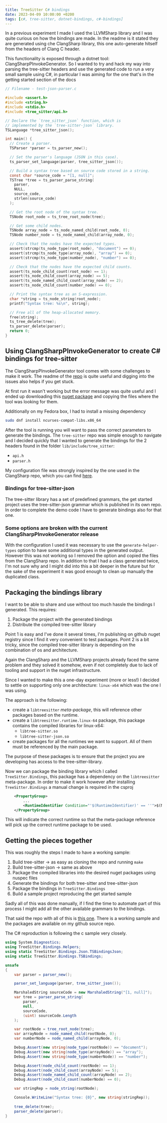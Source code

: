 ```yaml
---
title: TreeSitter C# bindings
date: 2023-04-09 10:00:00 +0200
tags: [c#, tree-sitter, dotnet-bindings, c#-bindings]
---
```


In a previous experiment I made I used the LLVMSharp library and I was quite curious on how the bindings are made. In the readme is it stated they are generated using che ClangSharp library, this one auto-generate hitself from the headers of Clang C header.

This functionality is exposed through a dotnet tool: ClangSharpPInvokeGenerator. So I wanted to try and hack my way into parsing the tree-sitter headers and use the generated code to run a very small sample using C#, in particular I was aiming for the one that's in the getting started section of the docs

<!-- truncate -->

```c
// Filename - test-json-parser.c

#include <assert.h>
#include <string.h>
#include <stdio.h>
#include <tree_sitter/api.h>

// Declare the `tree_sitter_json` function, which is
// implemented by the `tree-sitter-json` library.
TSLanguage *tree_sitter_json();

int main() {
  // Create a parser.
  TSParser *parser = ts_parser_new();

  // Set the parser's language (JSON in this case).
  ts_parser_set_language(parser, tree_sitter_json());

  // Build a syntax tree based on source code stored in a string.
  const char *source_code = "[1, null]";
  TSTree *tree = ts_parser_parse_string(
    parser,
    NULL,
    source_code,
    strlen(source_code)
  );

  // Get the root node of the syntax tree.
  TSNode root_node = ts_tree_root_node(tree);

  // Get some child nodes.
  TSNode array_node = ts_node_named_child(root_node, 0);
  TSNode number_node = ts_node_named_child(array_node, 0);

  // Check that the nodes have the expected types.
  assert(strcmp(ts_node_type(root_node), "document") == 0);
  assert(strcmp(ts_node_type(array_node), "array") == 0);
  assert(strcmp(ts_node_type(number_node), "number") == 0);

  // Check that the nodes have the expected child counts.
  assert(ts_node_child_count(root_node) == 1);
  assert(ts_node_child_count(array_node) == 5);
  assert(ts_node_named_child_count(array_node) == 2);
  assert(ts_node_child_count(number_node) == 0);

  // Print the syntax tree as an S-expression.
  char *string = ts_node_string(root_node);
  printf("Syntax tree: %s\n", string);

  // Free all of the heap-allocated memory.
  free(string);
  ts_tree_delete(tree);
  ts_parser_delete(parser);
  return 0;
}
```

## Using ClangSharpPInvokeGenerator to create C# bindings for tree-sitter

The ClangSharpPInvokeGenerator tool comes with some challenges to make it work. The readme of the [repo](https://github.com/dotnet/ClangSharp) is quite useful and digging into the issues also helps if you get stuck. 

At first run it wasn't working but the error message was quite useful and I ended up downloading this [nuget package](https://www.nuget.org/packages/libClangSharp.runtime.linux-x64/15.0.0) and copying the files where the tool was looking for them.

Additionally on my Fedora box, I had to install a missing dependency
```bash
sudo dnf install ncurses-compat-libs.x86_64
```

After the tool is running you will want to pass the correct parameters to generate the bindings. The `tree-sitter` repo was simple enough to navigate and I decided quickly that I wanted to generate the bindings for the 2 headers found in the folder `lib/include/tree_sitter`:
- `api.h`
- `parser.h`

My configuration file was strongly inspired by the one used in the ClangSharp repo, which you can find [here](https://github.com/dotnet/ClangSharp/blob/main/sources/ClangSharpPInvokeGenerator/Properties/GenerateClang.rsp).

### Bindings for tree-sitter-json

The tree-sitter library has a set of predefined grammars, the get started project uses the tree-sitter-json grammar which is published in its own repo. In order to complete the demo code I have to generate bindings also for that one.

### Some options are broken with the current ClangSharpPInvokeGenerator release

With the configuration I used it was necessary to use the `generate-helper-types` option to have some additional types in the generated output. However this was not working so I removed the option and copied the files from the ClangSharp repo. In addition to that I had a class generated twice, I'm not sure why and I might did into this a bit deeper in the future but for the sake of the experiment it was good enough to clean up manually the duplicated class.

## Packaging the bindings library

I want to be able to share and use without too much hassle the bindings I generated. This requires:
1. Package the project with the generated bindings
2. Distribute the compiled tree-sitter library

Point 1 is easy and I've done it several times, I'm publishing on github nuget registry since I find it very convenient to test packages. Point 2 is a bit tricky, since the compiled tree-sitter library is depending on the combination of os and architecture.

Again the ClangSharp and the LLVMSharp projects already faced the same problem and they solved it somehow, even if not completely due to lack of tooling and support in the nuget infrastructure.

Since I wanted to make this a one-day experiment (more or less!) I decided to settle on supporting only one architecture: `linux-x64` which was the one I was using.

The approach is the following:
- create a `libtreesitter` _meta-package_, this will reference other packages based on the runtime.
- create a `libtreesitter.runtime.linux-64` package, this package contains the compiled libraries for linux-x64:
  - `libtree-sitter.so`
  - `libtree-sitter-json.so`
- create packages for all the runtimes we want to support. All of them must be referenced by the main package.

The purpose of these packages is to ensure that the project you are developing has access to the tree-sitter-library. 

Now we can package the binding library which I called `TreeSitter.Bindings`, this package has a dependency on the `libtreesitter` meta-package. In order to make it work however after installing `TreeSitter.Bindings` a manual change is required in the csproj

```xml
    <PropertyGroup>
        ...
        <RuntimeIdentifier Condition="'$(RuntimeIdentifier)' == ''">$(NETCoreSdkRuntimeIdentifier)</RuntimeIdentifier>
    </PropertyGroup>

```

This will indicate the correct runtime so that the meta-package reference will pick up the correct runtime package to be used. 

## Getting the pieces together

This was roughly the steps I made to have a working sample:
1. Build tree-sitter -> as easy as cloning the repo and running `make`
2. Build tree-sitter-json -> same as above
3. Package the compiled libraries into the desired nuget packages using nuspec files
4. Generate the bindings for both tree-sitter and tree-sitter-json
5. Package the bindings in `TreeSitter.Bindings`
6. Build a sample project reproducing the get started sample

Sadly all of this was done manually, if I find the time to automate part of this process I might add all the other available grammars to the bindings.

That said the repo with all of this is [this one](https://github.com/davidelettieri/treesitter-bindings). There is a working sample and the packages are available on my github source repo.

The C# reproduction is following the c sample very closely.

```csharp
using System.Diagnostics;
using TreeSitter.Bindings.Helpers;
using static TreeSitter.Bindings.Json.TSBindingsJson;
using static TreeSitter.Bindings.TSBindings;

unsafe
{
    var parser = parser_new();

    parser_set_language(parser, tree_sitter_json());

    MarshaledString sourceCode = new MarshaledString("[1, null]");
    var tree = parser_parse_string(
        parser,
        null,
        sourceCode,
        (uint) sourceCode.Length
    );

    var rootNode = tree_root_node(tree);
    var arrayNode = node_named_child(rootNode, 0);
    var numberNode = node_named_child(arrayNode, 0);

    Debug.Assert(new string(node_type(rootNode)) == "document");
    Debug.Assert(new string(node_type(arrayNode)) == "array");
    Debug.Assert(new string(node_type(numberNode)) == "number");

    Debug.Assert(node_child_count(rootNode) == 1);
    Debug.Assert(node_child_count(arrayNode) == 5);
    Debug.Assert(node_named_child_count(arrayNode) == 2);
    Debug.Assert(node_child_count(numberNode) == 0);

    var stringRep = node_string(rootNode);

    Console.WriteLine("Syntax tree: {0}", new string(stringRep));
    
    tree_delete(tree);
    parser_delete(parser);
}
```